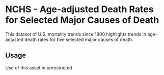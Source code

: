 # NCHS - Age-adjusted Death Rates for Selected Major Causes of Death
This dataset of U.S. mortality trends since 1900 highlights trends in age-adjusted death rates for five selected major causes of death.

## Usage
Use of this asset in unrestricted
